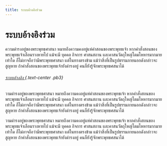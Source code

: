 ```yaml
---
title: ระบบอ้างอิงร่วม
---
```


# ระบบอ้างอิงร่วม

ความดำรงอยู่ของพระพุทธศาสนา หมายถึงความคงอยู่แห่คำสอนของพระพุทธเจ้า หากคำสั่งสอนของพระพุทธเจ้าเลือนรางหายไป แม้จะมี บุคคล กิจการ ศาสนสถาน และคาสนวัตถุใหญ่โตมโหหารมากมายเท่าใด ก็ไม่อาจถือว่ามีพระพุทธศาสนา แต่ในทางตรงข้าม แม้ว่าสิ่งที่เป็นรูปธรรมภายนอกดังกล่าวจะสูญหาย ถ้าคำสั่งสอนของพระพุทธเจ้ายังดำรงอยู่ คนก็ยังรู้จักพระพุทธศสนาได้

###### [ระบบอ้างอิง ](/../bd){.text-center .pb3}

วามดำรงอยู่ของพระพุทธศาสนา หมายถึงความคงอยู่แห่คำสอนของพระพุทธเจ้า หากคำสั่งสอนของพระพุทธเจ้าเลือนรางหายไป แม้จะมี บุคคล กิจการ ศาสนสถาน และคาสนวัตถุใหญ่โตมโหหารมากมายเท่าใด ก็ไม่อาจถือว่ามีพระพุทธศาสนา แต่ในทางตรงข้าม แม้ว่าสิ่งที่เป็นรูปธรรมภายนอกดังกล่าวจะสูญหาย ถ้าคำสั่งสอนของพระพุทธเจ้ายังดำรงอยู่ คนก็ยังรู้จักพระพุทธศสนาได้

วามดำรงอยู่ของพระพุทธศาสนา หมายถึงความคงอยู่แห่คำสอนของพระพุทธเจ้า หากคำสั่งสอนของพระพุทธเจ้าเลือนรางหายไป แม้จะมี บุคคล กิจการ ศาสนสถาน และคาสนวัตถุใหญ่โตมโหหารมากมายเท่าใด ก็ไม่อาจถือว่ามีพระพุทธศาสนา แต่ในทางตรงข้าม แม้ว่าสิ่งที่เป็นรูปธรรมภายนอกดังกล่าวจะสูญหาย ถ้าคำสั่งสอนของพระพุทธเจ้ายังดำรงอยู่ คนก็ยังรู้จักพระพุทธศสนาได้